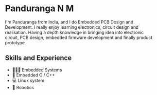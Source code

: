 
# Panduranga N M
I'm Panduranga from India, and I do Embedded PCB Design and Development. I really enjoy learning electronics, circuit design and realisation.
Having a depth knowledge in bringing idea into electronic circuit, PCB design, embedded firmware development and finally product prototype.


## Skills and Experience
* 👨🏻‍💻 Embedded Systems
* 📱 Embedded C / C++
* 💻 Linux system
* 🤖 Robotics
